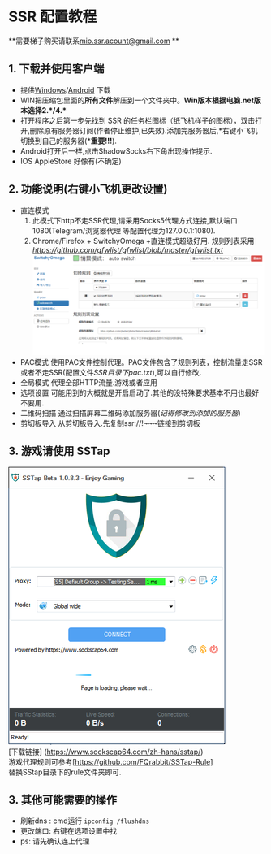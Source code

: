 # SSR 配置教程

**需要梯子购买请联系[mio.ssr.acount@gmail.com](mio.ssr.acount@gmail.com) **

## 1. 下载并使用客户端
- 提供[Windows](https://github.com/mioSSR/SSR-Backup/releases)/[Android](https://github.com/mioSSR/SSR-Backup/releases) 下载  
- WIN把压缩包里面的**所有文件**解压到一个文件夹中。**Win版本根据电脑.net版本选择2.\*/4.\***
- 打开程序之后第一步先找到 SSR 的任务栏图标（纸飞机样子的图标），双击打开,删除原有服务器订阅(作者停止维护,已失效).添加完服务器后,*右键小飞机切换到自己的服务器(***重要!!!**).
- Android打开后一样,点击ShadowSocks右下角出现操作提示.
- IOS AppleStore 好像有(不确定)

## 2. 功能说明(右键小飞机更改设置)
- 直连模式
  1. 此模式下http不走SSR代理,请采用Socks5代理方式连接,默认端口1080(Telegram/浏览器代理 等配置代理为127.0.0.1:1080).
  2. Chrome/Firefox + SwitchyOmega +直连模式超级好用. 规则列表采用*https://github.com/gfwlist/gfwlist/blob/master/gfwlist.txt*   
  ![](SwitchyOmega.png)
- PAC模式
  使用PAC文件控制代理。PAC文件包含了规则列表，控制流量走SSR或者不走SSR(配置文件*SSR目录下pac.txt*),可以自行修改.
- 全局模式
  代理全部HTTP流量.游戏或者应用
- 选项设置
  可能用到的大概就是开启启动了.其他的没特殊要求基本不用也最好不要用.
- 二维码扫描
  通过扫描屏幕二维码添加服务器(*记得修改到添加的服务器*)
- 剪切板导入
 从剪切板导入.先复制ssr://!~~~链接到剪切板

## 3. 游戏请使用 SSTap
![](SSTap.png)  
[下载链接]  (https://www.sockscap64.com/zh-hans/sstap/)  
游戏代理规则可参考[https://github.com/FQrabbit/SSTap-Rule]  
替换SStap目录下的rule文件夹即可.

## 3. 其他可能需要的操作
- 刷新dns : cmd运行 ```ipconfig /flushdns```
- 更改端口: 右键在选项设置中找
- ps: 请先确认连上代理
